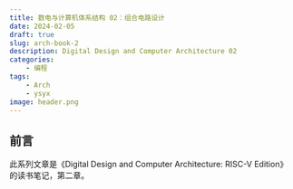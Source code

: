 ```yaml
---
title: 数电与计算机体系结构 02：组合电路设计
date: 2024-02-05
draft: true
slug: arch-book-2
description: Digital Design and Computer Architecture 02
categories:
    - 编程
tags:
    - Arch
    - ysyx
image: header.png
---
```

## 前言

此系列文章是《Digital Design and Computer Architecture: RISC-V Edition》的读书笔记，第二章。

##


